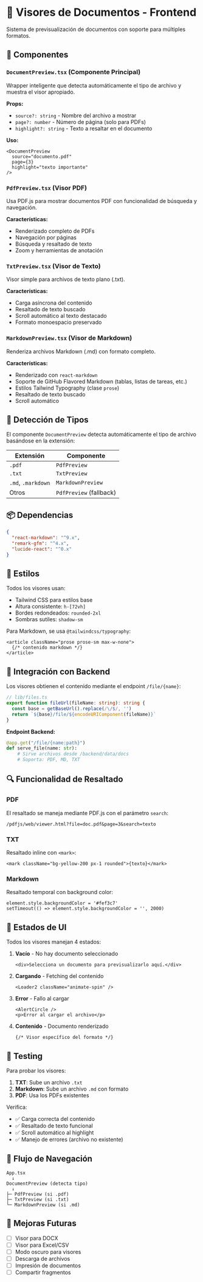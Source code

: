 # 📄 Visores de Documentos - Frontend

Sistema de previsualización de documentos con soporte para múltiples formatos.

## 🎯 Componentes

### `DocumentPreview.tsx` (Componente Principal)
Wrapper inteligente que detecta automáticamente el tipo de archivo y muestra el visor apropiado.

**Props:**
- `source?: string` - Nombre del archivo a mostrar
- `page?: number` - Número de página (solo para PDFs)
- `highlight?: string` - Texto a resaltar en el documento

**Uso:**
```tsx
<DocumentPreview 
  source="documento.pdf" 
  page={3} 
  highlight="texto importante"
/>
```

### `PdfPreview.tsx` (Visor PDF)
Usa PDF.js para mostrar documentos PDF con funcionalidad de búsqueda y navegación.

**Características:**
- Renderizado completo de PDFs
- Navegación por páginas
- Búsqueda y resaltado de texto
- Zoom y herramientas de anotación

### `TxtPreview.tsx` (Visor de Texto)
Visor simple para archivos de texto plano (.txt).

**Características:**
- Carga asíncrona del contenido
- Resaltado de texto buscado
- Scroll automático al texto destacado
- Formato monoespacio preservado

### `MarkdownPreview.tsx` (Visor de Markdown)
Renderiza archivos Markdown (.md) con formato completo.

**Características:**
- Renderizado con `react-markdown`
- Soporte de GitHub Flavored Markdown (tablas, listas de tareas, etc.)
- Estilos Tailwind Typography (clase `prose`)
- Resaltado de texto buscado
- Scroll automático

## 🔧 Detección de Tipos

El componente `DocumentPreview` detecta automáticamente el tipo de archivo basándose en la extensión:

| Extensión | Componente |
|-----------|------------|
| `.pdf` | `PdfPreview` |
| `.txt` | `TxtPreview` |
| `.md`, `.markdown` | `MarkdownPreview` |
| Otros | `PdfPreview` (fallback) |

## 📦 Dependencias

```json
{
  "react-markdown": "^9.x",
  "remark-gfm": "^4.x",
  "lucide-react": "^0.x"
}
```

## 🎨 Estilos

Todos los visores usan:
- Tailwind CSS para estilos base
- Altura consistente: `h-[72vh]`
- Bordes redondeados: `rounded-2xl`
- Sombras sutiles: `shadow-sm`

Para Markdown, se usa `@tailwindcss/typography`:
```tsx
<article className="prose prose-sm max-w-none">
  {/* contenido markdown */}
</article>
```

## 🚀 Integración con Backend

Los visores obtienen el contenido mediante el endpoint `/file/{name}`:

```typescript
// lib/files.ts
export function fileUrl(fileName: string): string {
  const base = getBaseUrl().replace(/\/$/, '')
  return `${base}/file/${encodeURIComponent(fileName)}`
}
```

**Endpoint Backend:**
```python
@app.get("/file/{name:path}")
def serve_file(name: str):
    # Sirve archivos desde /backend/data/docs
    # Soporta: PDF, MD, TXT
```

## 🔍 Funcionalidad de Resaltado

### PDF
El resaltado se maneja mediante PDF.js con el parámetro `search`:
```
/pdfjs/web/viewer.html?file=doc.pdf&page=3&search=texto
```

### TXT
Resaltado inline con `<mark>`:
```tsx
<mark className="bg-yellow-200 px-1 rounded">{texto}</mark>
```

### Markdown
Resaltado temporal con background color:
```tsx
element.style.backgroundColor = '#fef3c7'
setTimeout(() => element.style.backgroundColor = '', 2000)
```

## 📱 Estados de UI

Todos los visores manejan 4 estados:

1. **Vacío** - No hay documento seleccionado
   ```tsx
   <div>Selecciona un documento para previsualizarlo aquí.</div>
   ```

2. **Cargando** - Fetching del contenido
   ```tsx
   <Loader2 className="animate-spin" />
   ```

3. **Error** - Fallo al cargar
   ```tsx
   <AlertCircle />
   <p>Error al cargar el archivo</p>
   ```

4. **Contenido** - Documento renderizado
   ```tsx
   {/* Visor específico del formato */}
   ```

## 🧪 Testing

Para probar los visores:

1. **TXT**: Sube un archivo `.txt`
2. **Markdown**: Sube un archivo `.md` con formato
3. **PDF**: Usa los PDFs existentes

Verifica:
- ✅ Carga correcta del contenido
- ✅ Resaltado de texto funcional
- ✅ Scroll automático al highlight
- ✅ Manejo de errores (archivo no existente)

## 🔄 Flujo de Navegación

```
App.tsx
  ↓
DocumentPreview (detecta tipo)
  ↓
├─ PdfPreview (si .pdf)
├─ TxtPreview (si .txt)
└─ MarkdownPreview (si .md)
```

## 🎯 Mejoras Futuras

- [ ] Visor para DOCX
- [ ] Visor para Excel/CSV
- [ ] Modo oscuro para visores
- [ ] Descarga de archivos
- [ ] Impresión de documentos
- [ ] Compartir fragmentos
